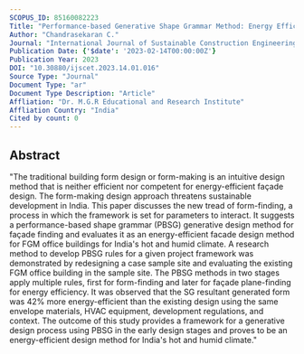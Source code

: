 ```yaml
---
SCOPUS_ID: 85160082223
Title: "Performance-based Generative Shape Grammar Method: Energy Efficient Facade Design for Fully Glazed Multi-Storied Office Building - Hot and Humid Climate, Chennai, India"
Author: "Chandrasekaran C."
Journal: "International Journal of Sustainable Construction Engineering and Technology"
Publication Date: {'$date': '2023-02-14T00:00:00Z'}
Publication Year: 2023
DOI: "10.30880/ijscet.2023.14.01.016"
Source Type: "Journal"
Document Type: "ar"
Document Type Description: "Article"
Affliation: "Dr. M.G.R Educational and Research Institute"
Affliation Country: "India"
Cited by count: 0
---
```


## Abstract
"The traditional building form design or form-making is an intuitive design method that is neither efficient nor competent for energy-efficient façade design. The form-making design approach threatens sustainable development in India. This paper discusses the new tread of form-finding, a process in which the framework is set for parameters to interact. It suggests a performance-based shape grammar (PBSG) generative design method for façade finding and evaluates it as an energy-efficient facade design method for FGM office buildings for India's hot and humid climate. A research method to develop PBSG rules for a given project framework was demonstrated by redesigning a case sample site and evaluating the existing FGM office building in the sample site. The PBSG methods in two stages apply multiple rules, first for form-finding and later for façade plane-finding for energy efficiency. It was observed that the SG resultant generated form was 42% more energy-efficient than the existing design using the same envelope materials, HVAC equipment, development regulations, and context. The outcome of this study provides a framework for a generative design process using PBSG in the early design stages and proves to be an energy-efficient design method for India's hot and humid climate."
